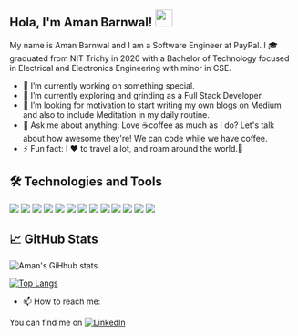 ## Hola, I'm Aman Barnwal! <img src="https://raw.githubusercontent.com/MartinHeinz/MartinHeinz/master/wave.gif" width="30px">

My name is Aman Barnwal and I am a Software Engineer at PayPal. I 🎓graduated from NIT Trichy in 2020 with a Bachelor of Technology focused in Electrical and Electronics Engineering with minor in CSE. 

- 🔭 I’m currently working on something special.
- 🌱 I’m currently exploring and grinding as a Full Stack Developer.
- 🤔 I’m looking for motivation to start writing my own blogs on Medium and also to include Meditation in my daily routine.
- 💬 Ask me about anything: Love ☕coffee as much as I do? Let's talk about how awesome they're! We can code while we have coffee.    
- ⚡ Fun fact: I ❤️ to travel a lot, and roam around the world.🙈

## 🛠️ Technologies and Tools
![](https://img.shields.io/badge/Code-JavaScript-informational?style=flat&logo=JAVASCRIPT&logoColor=white&color=2bbc8a)
![](https://img.shields.io/badge/Code-Java-informational?style=flat&logo=JAVA&logoColor=white&color=2bbc8a)
![](https://img.shields.io/badge/Code-HTML5-informational?style=flat&logo=HTML5&logoColor=white&color=2bbc8a)
![](https://img.shields.io/badge/Code-CSS3-informational?style=flat&logo=CSS3&logoColor=white&color=2bbc8a)
![](https://img.shields.io/badge/Framework-Angular-informational?style=flat&logo=ANGULAR&logoColor=white&color=2bbc8a)
![](https://img.shields.io/badge/Framework-React-informational?style=flat&logo=REACT&logoColor=white&color=2bbc8a)
![](https://img.shields.io/badge/Framework-Spring-informational?style=flat&logo=SPRING&logoColor=white&color=2bbc8a)
![](https://img.shields.io/badge/Code-TypeScript-informational?style=flat&logo=TYPESCRIPT&logoColor=white&color=2bbc8a)
![](https://img.shields.io/badge/Code-Python-informational?style=flat&logo=PYTHON&logoColor=white&color=2bbc8a)
![](https://img.shields.io/badge/OS-Windows-informational?style=flat&logo=WINDOWS&logoColor=white&color=2bbc8a)
![](https://img.shields.io/badge/Editor-VisualStudioCode-informational?style=flat&logo=VISUALSTUDIOCODE&logoColor=white&color=2bbc8a)
![](https://img.shields.io/badge/Editor-IntelliJIDEA-informational?style=flat&logo=INTELLIJIDEA&logoColor=white&color=2bbc8a)
![](https://img.shields.io/badge/Editor-EclipseIDE-informational?style=flat&logo=ECLIPSEIDE&logoColor=white&color=2bbc8a)

## 📈 GitHub Stats

![Aman's GiHhub stats](github-readme-stats1-pink.vercel.app/api?username=Amanhacker&show_icons=true&theme=radical&hide=contribs,prs&count_private=true)

[![Top Langs](github-readme-stats1-pink.vercel.app/api/top-langs/?username=Amanhacker&layout=compact)](https://github.com/Amanhacker/github-readme-stats)

- 📫 How to reach me:
<!-- Actual text -->
You can find me on  [![LinkedIn][1.2]][1]
<!-- Icons -->
[1.2]: https://raw.githubusercontent.com/MartinHeinz/MartinHeinz/master/linkedin-3-16.png (LinkedIn icon without padding)
<!-- Links to your social media accounts -->
[1]:  https://www.linkedin.com/in/amanbarnwal/ 

